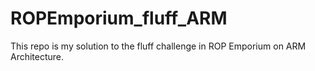 # ROPEmporium_fluff_ARM
This repo is my solution to the fluff challenge in ROP Emporium on ARM Architecture.
